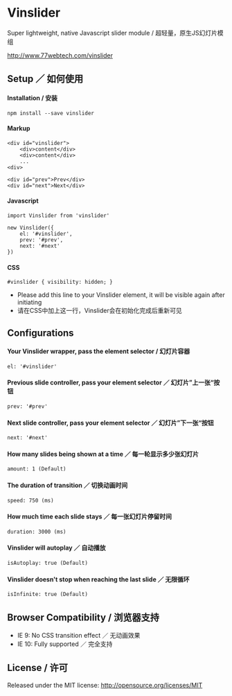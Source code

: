 # Vinslider 

Super lightweight, native Javascript slider module / 超轻量，原生JS幻灯片模组

http://www.77webtech.com/vinslider

## Setup ／ 如何使用

#### Installation / 安装

    npm install --save vinslider
    
#### Markup

    <div id="vinslider">
        <div>content</div>
        <div>content</div>
        ...
    <div>
    
    <div id="prev">Prev</div>
    <div id="next">Next</div>
    
#### Javascript

    import Vinslider from 'vinslider'

    new Vinslider({
        el: '#vinslider',
        prev: '#prev',
        next: '#next'
    })
    
#### CSS

    #vinslider { visibility: hidden; }
    
* Please add this line to your Vinslider element, it will be visible again after initiating
* 请在CSS中加上这一行，Vinslider会在初始化完成后重新可见

## Configurations

#### Your Vinslider wrapper, pass the element selector / 幻灯片容器

    el: '#vinslider' 
    
#### Previous slide controller, pass your element selector ／ 幻灯片”上一张“按钮

    prev: '#prev'
    
#### Next slide controller, pass your element selector ／ 幻灯片”下一张“按钮

    next: '#next' 
    
#### How many slides being shown at a time ／ 每一轮显示多少张幻灯片

    amount: 1 (Default) 
    
#### The duration of transition ／ 切换动画时间

    speed: 750 (ms)
    
#### How much time each slide stays ／ 每一张幻灯片停留时间

    duration: 3000 (ms)
    
#### Vinslider will autoplay ／ 自动播放

    isAutoplay: true (Default)
    
#### Vinslider doesn't stop when reaching the last slide ／ 无限循环

    isInfinite: true (Default)
    
## Browser Compatibility / 浏览器支持

* IE 9: No CSS transition effect ／ 无动画效果
* IE 10: Fully supported ／ 完全支持

## License / 许可

Released under the MIT license: http://opensource.org/licenses/MIT

